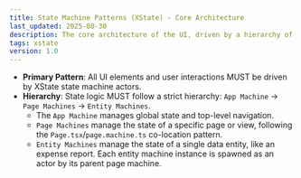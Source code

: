 ```yaml
---
title: State Machine Patterns (XState) - Core Architecture
last_updated: 2025-08-30
description: The core architecture of the UI, driven by a hierarchy of XState machines.
tags: xstate
version: 1.0
---
```


- **Primary Pattern**: All UI elements and user interactions MUST be driven by XState state machine actors.
- **Hierarchy**: State logic MUST follow a strict hierarchy: `App Machine` → `Page Machines` → `Entity Machines`.
  - The `App Machine` manages global state and top-level navigation.
  - `Page Machines` manage the state of a specific page or view, following the `Page.tsx`/`page.machine.ts` co-location pattern.
  - `Entity Machines` manage the state of a single data entity, like an expense report. Each entity machine instance is spawned as an actor by its parent page machine.

